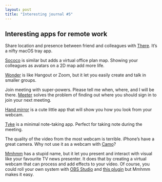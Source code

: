 ```yaml
---
layout: post
title: "Interesting journal #5"
---
```


## Interesting apps for remote work

Share location and presence between friend and colleagues with
[There](https://there.pm/). It’s a nifty macOS tray app.

[Sococo](https://www.sococo.com/) is similar but adds a virtual office plan map.
Showing your colleagues as avatars on a 2D map add more life.

[Wonder](https://www.wonder.me/) is like Hangout or Zoom, but it let you easily
create and talk in smaller groups.

Join meeting with super-powers. Please tell me when, where, and I will be there.
[Meeter](https://trymeeter.com/) solves the problem of finding out where you
should sign in to join your next meeting.

[Hand mirror](https://handmirror.app/) is a cute little app that will show you
how you look from your webcam.

[Tyke](https://tyke.app/) is a minimal note-taking app. Perfect for taking note
during the meeting.

The quality of the video from the most webcam is terrible. iPhone’s have a great
camera. Why not use it as a webcam with [Camo](https://reincubate.com/camo/)?

[Mmhmm](https://www.mmhmm.app/) has a stupid name, but it let you present and
interact with visual like your favourite TV news presenter. It does that by
creating a virtual webcam that can process and add effects to your video. Of
course, you could roll your own system with [OBS Studio](https://obsproject.com/)
and [this plugin](https://github.com/johnboiles/obs-mac-virtualcam) but Mmhmm
makes it easy.
